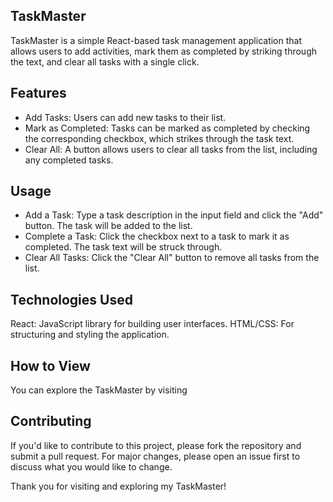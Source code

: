 ## TaskMaster
TaskMaster is a simple React-based task management application that allows users to add activities, mark them as completed by striking through the text, and clear all tasks with a single click.

## Features
- Add Tasks: Users can add new tasks to their list.
- Mark as Completed: Tasks can be marked as completed by checking the corresponding checkbox, which strikes through the task text.
- Clear All: A button allows users to clear all tasks from the list, including any completed tasks.

## Usage
- Add a Task: Type a task description in the input field and click the "Add" button. The task will be added to the list.
- Complete a Task: Click the checkbox next to a task to mark it as completed. The task text will be struck through.
- Clear All Tasks: Click the "Clear All" button to remove all tasks from the list.
  
## Technologies Used
React: JavaScript library for building user interfaces.
HTML/CSS: For structuring and styling the application.

## How to View
You can explore the TaskMaster by visiting 

## Contributing
If you'd like to contribute to this project, please fork the repository and submit a pull request. For major changes, please open an issue first to discuss what you would like to change.

Thank you for visiting and exploring my TaskMaster!


